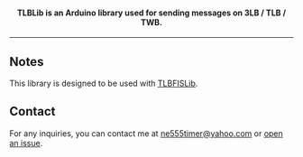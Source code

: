 <h4 align="center"><b>TLBLib</b> is an Arduino library used for sending messages on 3LB / TLB / TWB.</h4>

---

## Notes
This library is designed to be used with [TLBFISLib](https://github.com/domnulvlad/TLBFISLib).

## Contact
For any inquiries, you can contact me at [ne555timer@yahoo.com](mailto:ne555timer@yahoo.com) or [open an issue](https://github.com/domnulvlad/TLBLib/issues).
